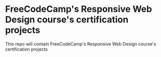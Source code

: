 # FreeCodeCamp's Responsive Web Design course's certification projects
This repo will contain FreeCodeCamp's Responsive Web Design course's certification projects
